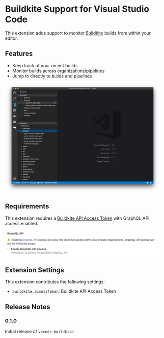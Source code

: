 # Buildkite Support for Visual Studio Code

This extension adds support to monitor [Buildkite](https://buidkite.com) builds from within your editor.

## Features

* Keep track of your recent builds
* Monitor builds across organizations/pipelines
* Jump to directly to builds and pipelines

![GraphQL example](./images/example.png)

## Requirements

This extension requires a [Buildkite API Access Token](https://buildkite.com/user/api-access-tokens/new) with GraphQL API access enabled.

![GraphQL example](./images/accessToken.png)

## Extension Settings

This extension contributes the following settings:

* `buildkite.accessToken`: Buildkite API Access Token


## Release Notes

### 0.1.0

Initial release of `vscode-buildkite`
